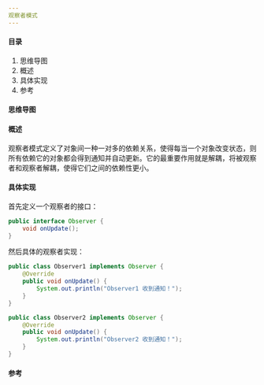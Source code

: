 ```yaml
---
观察者模式
---
```


#### 目录

1. 思维导图
2. 概述
3. 具体实现
4. 参考

#### 思维导图

#### 概述

观察者模式定义了对象间一种一对多的依赖关系，使得每当一个对象改变状态，则所有依赖它的对象都会得到通知并自动更新。它的最重要作用就是解耦，将被观察者和观察者解耦，使得它们之间的依赖性更小。

#### 具体实现

首先定义一个观察者的接口：

```java
public interface Observer {
    void onUpdate();
}
```

然后具体的观察者实现：

```java
public class Observer1 implements Observer {
    @Override
    public void onUpdate() {
        System.out.println("Observer1 收到通知！");
    }
}
```

```java
public class Observer2 implements Observer {
    @Override
    public void onUpdate() {
        System.out.println("Observer2 收到通知！");
    }
}
```



#### 参考